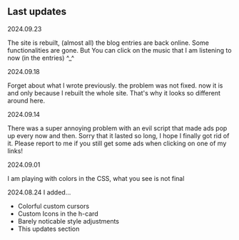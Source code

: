 ## Last updates

<date>2024.09.23</date>
<p>
    The site is rebuilt, (almost all) the blog entries are back online. Some functionalities are gone. But You can click on the music that I am listening to now (in the entries) ^_^
</p>

<date>2024.09.18</date>
<p>
    Forget about what I wrote previously. the problem was not fixed. now it is and only because I rebuilt the whole site. That's why it looks so different around here.
</p>

<date>2024.09.14</date>
<p>
There was a super annoying problem with an evil script that made ads pop up every now and then. Sorry that it lasted so long, I hope I finally got rid of it. Please report to me if you still get some ads when clicking on one of my links!
</p>

<date>2024.09.01</date>
<p>
I am playing with colors in the CSS, what you see is not final
</p>

<date>2024.08.24</date>
I added...
- Colorful custom cursors
- Custom Icons in the h-card
- Barely noticable style adjustments
- This updates section